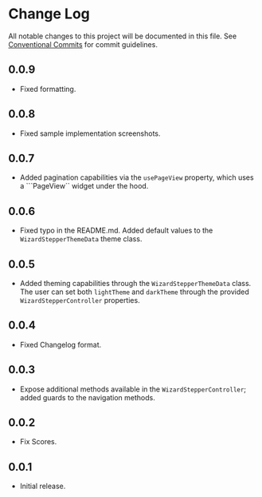 # Change Log

All notable changes to this project will be documented in this file.
See [Conventional Commits](https://conventionalcommits.org) for commit guidelines.

## 0.0.9

- Fixed formatting.

## 0.0.8

- Fixed sample implementation screenshots.

## 0.0.7

- Added pagination capabilities via the ```usePageView``` property, which uses a ```PageView`` widget under the hood.

## 0.0.6

- Fixed typo in the README.md. Added default values to the ```WizardStepperThemeData``` theme class.

## 0.0.5

- Added theming capabilities through the ```WizardStepperThemeData``` class. The user can set both ```lightTheme``` and ```darkTheme``` through the provided ```WizardStepperController``` properties.

## 0.0.4

- Fixed Changelog format.

## 0.0.3

- Expose additional methods available in the ```WizardStepperController```; added guards to the navigation methods.

## 0.0.2

- Fix Scores.

## 0.0.1

- Initial release.
